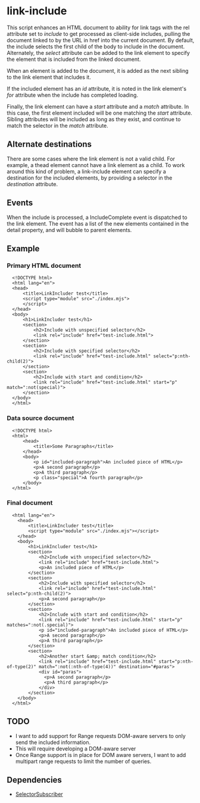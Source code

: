 # link-include

This script enhances an HTML document to ability for link tags with the rel 
attribute set to _include_ to get processed as client-side includes, pulling the
document linked to by the URL in href into the current document. By default, 
the include selects the first child of the body to include in the document.
Alternately, the _select_ attribute can be added to the link element to specify the
element that is included from the linked document.

When an element is added to the document, it is added as the next sibling to the
link element that includes it.

If the included element has an _id_ attribute, it is noted in the link element's
_for_ attribute when the include has completed loading.

Finally, the link element can have a _start_ attribute and a _match_ attribute. In
this case, the first element included will be one matching the _start_ attribute. Sibling
attributes will be included as long as they exist, and continue to match the selector
in the _match_ attribute.

## Alternate destinations

There are some cases where the link element is not a valid child. For example, a thead
element cannot have a link element as a child. To work around this kind of problem, a
link-include element can specify a destination for the included elements, by providing
a selector in the _destination_ attribute.

## Events

When the include is processed, a IncludeComplete event is dispatched to the
link element. The event has a list of the new elements contained in the detail property,
and will bubble to parent elements.

## Example

### Primary HTML document

      <!DOCTYPE html>
      <html lang="en">
      <head>
          <title>LinkIncluder test</title>
          <script type="module" src="./index.mjs">
          </script>
      </head>
      <body>
          <h1>LinkIncluder test</h1>
          <section>
              <h2>Include with unspecified selector</h2>
              <link rel="include" href="test-include.html">
          </section>
          <section>
              <h2>Include with specified selector</h2>        
              <link rel="include" href="test-include.html" select="p:nth-child(2)">
          </section>
          <section>
              <h2>Include with start and condition</h2>
              <link rel="include" href="test-include.html" start="p" match=":not(special)">
          </section>
      </body>
      </html>

### Data source document

      <!DOCTYPE html>
      <html>
          <head>
              <title>Some Paragraphs</title>
          </head>
          <body>
              <p id="included-paragraph">An included piece of HTML</p>
              <p>A second paragraph</p>
              <p>A third paragraph</p>
              <p class="special">A fourth paragraph</p>
          </body>
      </html>
    
### Final document

      <html lang="en">
        <head>
            <title>LinkIncluder test</title>
            <script type="module" src="./index.mjs"></script>
        </head>
        <body>
            <h1>LinkIncluder test</h1>
            <section>
                <h2>Include with unspecified selector</h2>
                <link rel="include" href="test-include.html">
                <p>An included piece of HTML</p>
            </section>
            <section>
                <h2>Include with specified selector</h2>        
                <link rel="include" href="test-include.html" select="p:nth-child(2)">
                <p>A second paragraph</p>
            </section>
            <section>
                <h2>Include with start and condition</h2>
                <link rel="include" href="test-include.html" start="p" matches=":not(.special)">
                <p id="included-paragraph">An included piece of HTML</p>
                <p>A second paragraph</p>
                <p>A third paragraph</p>
            </section>
            <section>
                <h2>Another start &amp; match condition</h2>
                <link rel="include" href="test-include.html" start="p:nth-of-type(2)" match=":not(:nth-of-type(4))" destination="#paras">
                <div id="paras">
                  <p>A second paragraph</p>
                  <p>A third paragraph</p>
                </div>
            </section>         
        </body>
      </html>


## TODO

* I want to add support for Range requests DOM-aware servers to only send the included information.
* This will require developing a DOM-aware server
* Once Range support is in place for DOM aware servers, I want to add multipart range requests to limit the number of queries.

## Dependencies

* [SelectorSubscriber](https://github.com/jamesaduncan/selector-subscriber)